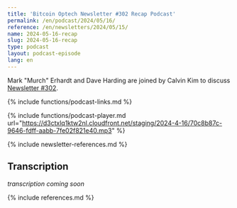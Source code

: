 ```yaml
---
title: 'Bitcoin Optech Newsletter #302 Recap Podcast'
permalink: /en/podcast/2024/05/16/
reference: /en/newsletters/2024/05/15/
name: 2024-05-16-recap
slug: 2024-05-16-recap
type: podcast
layout: podcast-episode
lang: en
---
```

Mark "Murch" Erhardt and Dave Harding are joined by Calvin Kim to discuss
[Newsletter #302]({{page.reference}}).

{% include functions/podcast-links.md %}

{% include functions/podcast-player.md url="https://d3ctxlq1ktw2nl.cloudfront.net/staging/2024-4-16/70c8b87c-9646-fdff-aabb-7fe02f821e40.mp3" %}

{% include newsletter-references.md %}

## Transcription

_transcription coming soon_

{% include references.md %}

